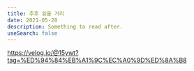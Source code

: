 ```yaml
---
title: 추후 읽을 거리
date: 2021-05-28
description: Something to read after.
useSearch: false
---
```




https://velog.io/@15ywt?tag=%ED%94%84%EB%A1%9C%EC%A0%9D%ED%8A%B8